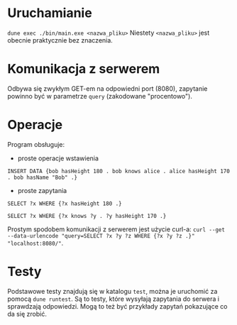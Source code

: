 # Uruchamianie

`dune exec ./bin/main.exe <nazwa_pliku>`
Niestety `<nazwa_pliku>` jest obecnie praktycznie bez znaczenia.

# Komunikacja z serwerem

Odbywa się zwykłym GET-em na odpowiedni port (8080), zapytanie powinno być w parametrze `query` (zakodowane "procentowo").

# Operacje

Program obsługuje:

- proste operacje wstawienia

```
INSERT DATA {bob hasHeight 180 . bob knows alice . alice hasHeight 170 . bob hasName "Bob" .}
```

- proste zapytania

```
SELECT ?x WHERE {?x hasHeight 180 .}
```

```
SELECT ?x WHERE {?x knows ?y . ?y hasHeight 170 .}
```

Prostym spodobem komunikacji z serwerem jest użycie curl-a:
`curl --get --data-urlencode "query=SELECT ?x ?y ?z WHERE {?x ?y ?z .}" "localhost:8080/"`.

# Testy

Podstawowe testy znajdują się w katalogu `test`, można je uruchomić za pomocą `dune runtest`. Są to testy, które wysyłają zapytania do serwera i sprawdzają odpowiedzi. Mogą to też być przykłady zapytań pokazujące co da się zrobić.
